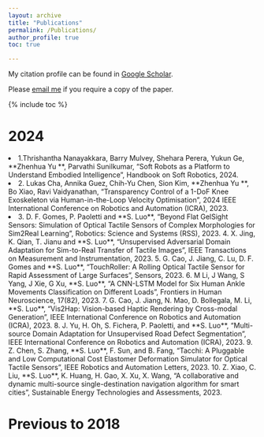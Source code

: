 ```yaml
---
layout: archive
title: "Publications"
permalink: /Publications/
author_profile: true
toc: true

---
```

My citation profile can be found in [Google Scholar](https://scholar.google.co.uk/citations?hl=en&user=2qygvtQAAAAJ&view_op=list_works&sortby=pubdate).

Please [email me](mailto:zhenhua.yu@abdn.ac.uk) if you require a copy of the paper.

<!-- <sup>*</sup> denotes corresponding author. -->

{% include toc %}

<!-- # Preprint -->

# 2024
<li>1.Thrishantha Nanayakkara, Barry Mulvey, Shehara Perera, Yukun Ge,  **Zhenhua Yu **, Parvathi Sunilkumar, “Soft Robots as a Platform to Understand Embodied Intelligence”, Handbook on Soft Robotics, 2024.
<li>2. Lukas Cha, Annika Guez, Chih-Yu Chen, Sion Kim, **Zhenhua Yu **, Bo Xiao, Ravi Vaidyanathan, “Transparency Control of a 1-DoF Knee Exoskeleton via Human-in-the-Loop Velocity Optimisation”, 2024 IEEE International Conference on Robotics and Automation (ICRA), 2023.
<li>3. D. F. Gomes, P. Paoletti and **S. Luo**, “Beyond Flat GelSight Sensors: Simulation of Optical Tactile Sensors of Complex Morphologies for Sim2Real Learning”, Robotics: Science and Systems (RSS), 2023.
4. X. Jing, K. Qian, T. Jianu and **S. Luo**, “Unsupervised Adversarial Domain Adaptation for Sim-to-Real Transfer of Tactile Images”, IEEE Transactions on Measurement and Instrumentation, 2023.
5. G. Cao, J. Jiang, C. Lu, D. F. Gomes and **S. Luo**, “TouchRoller: A Rolling Optical Tactile Sensor for Rapid Assessment of Large Surfaces”, Sensors, 2023.
6. M Li, J Wang, S Yang, J Xie, G Xu, **S. Luo**, “A CNN-LSTM Model for Six Human Ankle Movements Classification on Different Loads”, Frontiers in Human Neuroscience, 17(82), 2023.
7. G. Cao, J. Jiang, N. Mao, D. Bollegala, M. Li, **S. Luo**, “Vis2Hap: Vision-based Haptic Rendering by Cross-modal Generation”, IEEE International Conference on Robotics and Automation (ICRA), 2023.
8. J. Yu, H. Oh, S. Fichera, P. Paoletti, and **S. Luo**, “Multi-source Domain Adaptation for Unsupervised Road Defect Segmentation”, IEEE International Conference on Robotics and Automation (ICRA), 2023.
9. Z. Chen, S. Zhang, **S. Luo**, F. Sun, and B. Fang, “Tacchi: A Pluggable and Low Computational Cost Elastomer Deformation Simulator for Optical Tactile Sensors”, IEEE Robotics and Automation Letters, 2023.
10. Z. Xiao, C. Liu, **S. Luo**, K. Huang, H. Gao, X. Xu, X. Wang, “A collaborative and dynamic multi-source single-destination navigation algorithm for smart cities”, Sustainable Energy Technologies and Assessments, 2023.

# Previous to 2018

